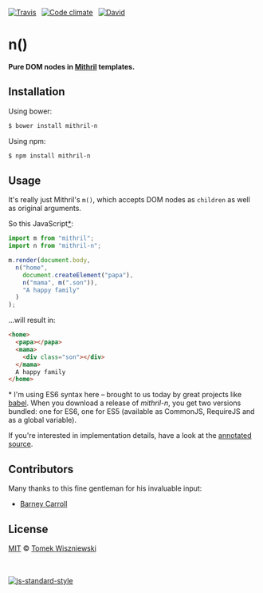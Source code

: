 [![Travis](https://img.shields.io/travis/tomekwi/mithril-n.svg?style=flat-square)](https://travis-ci.org/tomekwi/mithril-n)
 [![Code climate](https://img.shields.io/codeclimate/github/tomekwi/mithril-n.svg?style=flat-square)](https://codeclimate.com/github/tomekwi/mithril-n)
 [![David](https://img.shields.io/david/tomekwi/mithril-n.svg?style=flat-square)](https://david-dm.org/tomekwi/mithril-n)




n()
===

**Pure DOM nodes in [Mithril][] templates.**

[Mithril]: http://lhorie.github.io/mithril/




Installation
------------

Using bower:

```sh
$ bower install mithril-n
```

Using npm:

```sh
$ npm install mithril-n
```




Usage
-----

It's really just Mithril's `m()`, which accepts DOM nodes as `children` as well as original arguments.

So this JavaScript[*](#es6-note):

```js
import m from "mithril";
import n from "mithril-n";

m.render(document.body,
  n("home",
    document.createElement("papa"),
    n("mama", m(".son")),
    "A happy family"
  )
);
```

…will result in:

```html
<home>
  <papa></papa>
  <mama>
    <div class="son"></div>
  </mama>
  A happy family
</home>
```

<a id="es6-note">*</a> I'm using ES6 syntax here – brought to us today by great projects like [babel]. When you download a release of _mithril-n_, you get two versions bundled: one for ES6, one for ES5 (available as CommonJS, RequireJS and as a global variable).

If you're interested in implementation details, have a look at the [annotated source][docco].

[babel]: http://babel.org
[docco]: http://tomekwi.github.io/mithril-n/




Contributors
------------

Many thanks to this fine gentleman for his invaluable input:

- [Barney Carroll](https://github.com/barneycarroll)




License
-------

[MIT][] © [Tomek Wiszniewski][]

   
   
[![js-standard-style][standard-badge]][standard]

[MIT]: ./License.md
[Tomek Wiszniewski]: https://github.com/tomekwi
[standard-badge]: https://raw.githubusercontent.com/feross/standard/master/badge.png
[standard]: https://github.com/feross/standard
